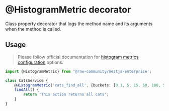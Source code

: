 # @HistogramMetric decorator

Class property decorator that logs the method name and its arguments when the method is called.

## Usage

> Please follow official documentation
> for [histogram metrics configuration](https://github.com/siimon/prom-client?tab=readme-ov-file#histogram) options.

```typescript
import {HistogramMetric} from '@rnw-community/nestjs-enterprise';

class CatsService {
    @HistogramMetric('cats_find_all', {buckets: [0.1, 5, 15, 50, 100, 500]})
    findAll() {
        return 'This action returns all cats';
    }
}
```

